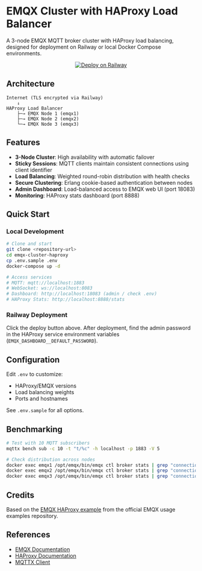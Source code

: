 # EMQX Cluster with HAProxy Load Balancer

A 3-node EMQX MQTT broker cluster with HAProxy load balancing, designed for deployment on Railway or local Docker Compose environments.

<p align="center">
  <a href="https://railway.com/deploy/emqx-cluster-haproxy?referralCode=crisog">
    <img src="https://railway.app/button.svg" alt="Deploy on Railway">
  </a>
</p>

## Architecture

```
Internet (TLS encrypted via Railway)
    ↓
HAProxy Load Balancer
    ├─→ EMQX Node 1 (emqx1)
    ├─→ EMQX Node 2 (emqx2)
    └─→ EMQX Node 3 (emqx3)
```

## Features

- **3-Node Cluster**: High availability with automatic failover
- **Sticky Sessions**: MQTT clients maintain consistent connections using client identifier
- **Load Balancing**: Weighted round-robin distribution with health checks
- **Secure Clustering**: Erlang cookie-based authentication between nodes
- **Admin Dashboard**: Load-balanced access to EMQX web UI (port 18083)
- **Monitoring**: HAProxy stats dashboard (port 8888)

## Quick Start

### Local Development

```bash
# Clone and start
git clone <repository-url>
cd emqx-cluster-haproxy
cp .env.sample .env
docker-compose up -d

# Access services
# MQTT: mqtt://localhost:1883
# WebSocket: ws://localhost:8083
# Dashboard: http://localhost:18083 (admin / check .env)
# HAProxy Stats: http://localhost:8888/stats
```

### Railway Deployment

Click the deploy button above. After deployment, find the admin password in the HAProxy service environment variables (`EMQX_DASHBOARD__DEFAULT_PASSWORD`).

## Configuration

Edit `.env` to customize:
- HAProxy/EMQX versions
- Load balancing weights
- Ports and hostnames

See `.env.sample` for all options.

## Benchmarking

```bash
# Test with 10 MQTT subscribers
mqttx bench sub -c 10 -t "t/%c" -h localhost -p 1883 -V 5

# Check distribution across nodes
docker exec emqx1 /opt/emqx/bin/emqx ctl broker stats | grep "connections.count"
docker exec emqx2 /opt/emqx/bin/emqx ctl broker stats | grep "connections.count"
docker exec emqx3 /opt/emqx/bin/emqx ctl broker stats | grep "connections.count"
```

## Credits

Based on the [EMQX HAProxy example](https://github.com/emqx/emqx-usage-example/tree/main/mqtt-lb-haproxy) from the official EMQX usage examples repository.

## References

- [EMQX Documentation](https://docs.emqx.com/)
- [HAProxy Documentation](https://www.haproxy.org/#docs)
- [MQTTX Client](https://mqttx.app/)

